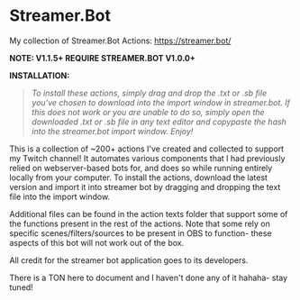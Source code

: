 # Streamer.Bot
My collection of Streamer.Bot Actions: https://streamer.bot/

**NOTE: V1.1.5+ REQUIRE STREAMER.BOT V1.0.0+**

**INSTALLATION:**

>*To install these actions, simply drag and drop the .txt or .sb file you've chosen to download into the import window in streamer.bot. If this does not work or you are unable to do so, simply open the downloaded .txt or .sb file in any text editor and copypaste the hash into the streamer.bot import window. Enjoy!*

This is a collection of ~200+ actions I've created and collected to support my Twitch channel! It automates various components that I had previously relied on webserver-based bots for, and does so while running entirely locally from your computer. To install the actions, download the latest version and import it into streamer bot by dragging and dropping the text file into the import window. 

Additional files can be found in the action texts folder that support some of the functions present in the rest of the actions. Note that some rely on specific scenes/filters/sources to be present in OBS to function- these aspects of this bot will not work out of the box.

All credit for the streamer bot application goes to its developers.

There is a TON here to document and I haven't done any of it hahaha- stay tuned!
